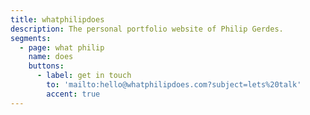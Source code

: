 ```yaml
---
title: whatphilipdoes
description: The personal portfolio website of Philip Gerdes.
segments:
  - page: what philip
    name: does
    buttons:
      - label: get in touch
        to: 'mailto:hello@whatphilipdoes.com?subject=lets%20talk'
        accent: true
---
```

